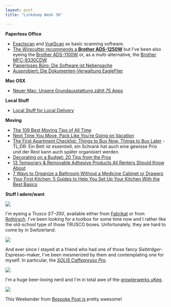 ```yaml
---
layout: post
title: "Linkdump Week 38"

---
```


**Paperless Office**
- [Exactscan](http://exactscan.com/de/index.html) and [VueScan](https://www.hamrick.com/) as basic scanning software.
- [The Wirecutter recommends a **Brother ADS-1250W**](https://thewirecutter.com/reviews/best-portable-document-scanner/) but I've been also eyeing the [Brother ADS-1100W](https://www.ricardo.ch/de/a/brother-scanner-ads-1100w-1083188920/) or, as a multi-alternative, the [Brother MFC-9330CDW](https://www.ricardo.ch/de/a/brother-mfc-9330cdw-1083046276/)
- [Papierloses Büro: Die Software ist Nebensache](https://www.ifun.de/papierloses-buero-die-software-ist-nebensache-121589/)
- [Ausprobiert: Die Dokumenten-Verwaltung EagleFiler](https://www.ifun.de/ausprobiert-die-dokumenten-verwaltung-eaglefiler-100780/)

**Mac OSX**
- [Neuer Mac: Unsere Grundausstattung zählt 75 Apps](https://www.ifun.de/neuer-mac-unsere-grundausstattung-zaehlt-75-apps-102163/)

**Local Stuff**
- [Local Stuff for Local Delivery](https://grundstock.ch)

**Moving**
- [The 109 Best Moving Tips of All Time](https://www.apartmenttherapy.com/moving-tips-36648151)
- [Next Time You Move, Pack Like You’re Going on Vacation](https://www.apartmenttherapy.com/packing-tips-for-moving-262160)
- [The First Apartment Checklist: Things to Buy Now, Things to Buy Later](https://www.apartmenttherapy.com/the-first-apartment-checklist-things-to-buy-now-things-to-buy-later-219419) - TL;DR: Ein Bett ist essentiell, ein Schrank hat auch eine gewisse Prio und der Rest kann auch später organisiert werden.
- [Decorating on a Budget: 20 Tips from the Pros](https://www.apartmenttherapy.com/decorating-on-a-budget-tips-from-the-pros-204068)
- [13 Temporary & Removable Adhesive Products All Renters Should Know About](https://www.apartmenttherapy.com/10-temporary-removable-products-all-renters-should-know-about-206028)
- [7 Ways to Organize a Bathroom Without a Medicine Cabinet or Drawers](https://www.apartmenttherapy.com/7-ways-to-organize-a-bathroom-without-a-medicine-cabinet-or-drawers-239717)
- [Your First Kitchen: 5 Guides to Help You Set Up Your Kitchen With the Best Basics](https://www.thekitchn.com/essential-kitchen-equipment-5-guides-to-help-171152)

**Stuff I adore/want**


![](https://images-na.ssl-images-amazon.com/images/I/71iWd%2BZACjL._SL1500_.jpg)

I'm eyeing a *Trusco ST–350*, available either from [Fabrikat](https://www.fabrikat.ch/werkstatt/aufbewahrung/2-stockig-aufklappbare-werkzeugkiste-st-350.html) or from [Rothirsch](https://www.rothirsch.com/collections/trusco/products/japanese-tool-box?variant=17173427271). I've been looking for a toolbox for some time now and I rather like the old-school type of those TRUSCO boxes. Unfortunately, they are hard to come by in Switzerland.

![](https://www.solis.ch/media/catalog/product/cache/1/image/960x960/17f82f742ffe127f42dca9de82fb58b1/9/8/980-92_caffespressopro.jpg)

And ever since I stayed at a friend who had one of those fancy *Siebträger*-Espresso-maker, I've been mesmerized by them and contemplating one for myself. In particular, the [*SOLIS Caffepresso Pro*](https://www.solis.ch/de/kaffee/kaffeemaschinen/solis-caffespresso-pro).


![](https://cdn.shopify.com/s/files/1/0783/6291/products/mb_ss64.jpg?v=1567530169)

I'm a huge beer-loving nerd and I'm in total awe of the [growlerwerks uKeg](https://www.growlerwerks.com/).


![](https://assets.bespokepost.com/media/W1siZiIsIjIwMTgvMDYvMjkvMTgvNDgvMDcvNTFmNDhiM2MtZWUwOC00MjNlLTg4NjItNTRmZWVlZDNiNDA2L3dlZWtlbmRlci0xLW9saXZlLmpwZyJdLFsicCIsInRodW1iIiwiMTQxMHhcdTAwM2UiXSxbInAiLCJlbmNvZGUiLCJqcGciLCItcXVhbGl0eSA3NSAtYmFja2dyb3VuZCAjRjZGNEY0IC1mbGF0dGVuIl1d/weekender-1-olive.jp)

This Weekender from [Bespoke Post is](https://www.bespokepost.com/box/weekender) pretty awesome!

